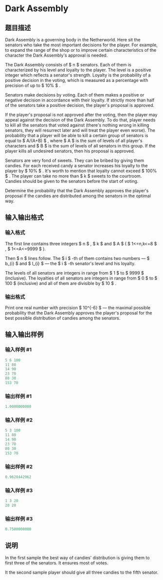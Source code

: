 # Dark Assembly

## 题目描述

Dark Assembly is a governing body in the Netherworld. Here sit the senators who take the most important decisions for the player. For example, to expand the range of the shop or to improve certain characteristics of the character the Dark Assembly's approval is needed.

The Dark Assembly consists of $ n $ senators. Each of them is characterized by his level and loyalty to the player. The level is a positive integer which reflects a senator's strength. Loyalty is the probability of a positive decision in the voting, which is measured as a percentage with precision of up to $ 10% $ .

Senators make decisions by voting. Each of them makes a positive or negative decision in accordance with their loyalty. If strictly more than half of the senators take a positive decision, the player's proposal is approved.

If the player's proposal is not approved after the voting, then the player may appeal against the decision of the Dark Assembly. To do that, player needs to kill all the senators that voted against (there's nothing wrong in killing senators, they will resurrect later and will treat the player even worse). The probability that a player will be able to kill a certain group of senators is equal to $ A/(A+B) $ , where $ A $ is the sum of levels of all player's characters and $ B $ is the sum of levels of all senators in this group. If the player kills all undesired senators, then his proposal is approved.

Senators are very fond of sweets. They can be bribed by giving them candies. For each received candy a senator increases his loyalty to the player by $ 10% $ . It's worth to mention that loyalty cannot exceed $ 100% $ . The player can take no more than $ k $ sweets to the courtroom. Candies should be given to the senators before the start of voting.

Determine the probability that the Dark Assembly approves the player's proposal if the candies are distributed among the senators in the optimal way.

## 输入输出格式

### 输入格式

The first line contains three integers $ n $ , $ k $ and $ A $ ( $ 1<=n,k<=8 $ , $ 1<=A<=9999 $ ).

Then $ n $ lines follow. The $ i $ -th of them contains two numbers — $ b_{i} $ and $ l_{i} $ — the $ i $ -th senator's level and his loyalty.

The levels of all senators are integers in range from $ 1 $ to $ 9999 $ (inclusive). The loyalties of all senators are integers in range from $ 0 $ to $ 100 $ (inclusive) and all of them are divisible by $ 10 $ .

### 输出格式

Print one real number with precision $ 10^{-6} $ — the maximal possible probability that the Dark Assembly approves the player's proposal for the best possible distribution of candies among the senators.

## 输入输出样例

### 输入样例 #1

```cpp
5 6 100
11 80
14 90
23 70
80 30
153 70

```
### 输出样例 #1

```cpp
1.0000000000

```
### 输入样例 #2

```cpp
5 3 100
11 80
14 90
23 70
80 30
153 70

```
### 输出样例 #2

```cpp
0.9628442962

```
### 输入样例 #3

```cpp
1 3 20
20 20

```
### 输出样例 #3

```cpp
0.7500000000

```
## 说明

In the first sample the best way of candies' distribution is giving them to first three of the senators. It ensures most of votes.

It the second sample player should give all three candies to the fifth senator.

